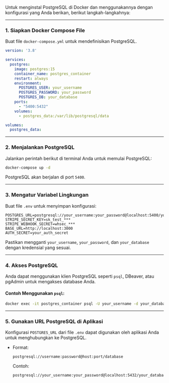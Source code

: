 Untuk menginstal PostgreSQL di Docker dan menggunakannya dengan konfigurasi yang Anda berikan, berikut langkah-langkahnya:

---

### 1. **Siapkan Docker Compose File**
Buat file `docker-compose.yml` untuk mendefinisikan PostgreSQL.

```yaml
version: '3.8'

services:
  postgres:
    image: postgres:15
    container_name: postgres_container
    restart: always
    environment:
      POSTGRES_USER: your_username
      POSTGRES_PASSWORD: your_password
      POSTGRES_DB: your_database
    ports:
      - "5400:5432"
    volumes:
      - postgres_data:/var/lib/postgresql/data

volumes:
  postgres_data:
```

---

### 2. **Menjalankan PostgreSQL**
Jalankan perintah berikut di terminal Anda untuk memulai PostgreSQL:

```bash
docker-compose up -d
```

PostgreSQL akan berjalan di port `5400`.

---

### 3. **Mengatur Variabel Lingkungan**
Buat file `.env` untuk menyimpan konfigurasi:

```env
POSTGRES_URL=postgresql://your_username:your_password@localhost:5400/your_database
STRIPE_SECRET_KEY=sk_test_***
STRIPE_WEBHOOK_SECRET=whsec_***
BASE_URL=http://localhost:3000
AUTH_SECRET=your_auth_secret
```

Pastikan mengganti `your_username`, `your_password`, dan `your_database` dengan kredensial yang sesuai.

---

### 4. **Akses PostgreSQL**
Anda dapat menggunakan klien PostgreSQL seperti `psql`, DBeaver, atau pgAdmin untuk mengakses database Anda.

#### Contoh Menggunakan `psql`:
```bash
docker exec -it postgres_container psql -U your_username -d your_database
```

---

### 5. **Gunakan URL PostgreSQL di Aplikasi**
Konfigurasi `POSTGRES_URL` dari file `.env` dapat digunakan oleh aplikasi Anda untuk menghubungkan ke PostgreSQL.

- Format:  
  ```plaintext
  postgresql://username:password@host:port/database
  ```
  Contoh:
  ```plaintext
  postgresql://your_username:your_password@localhost:5432/your_database
  ```
